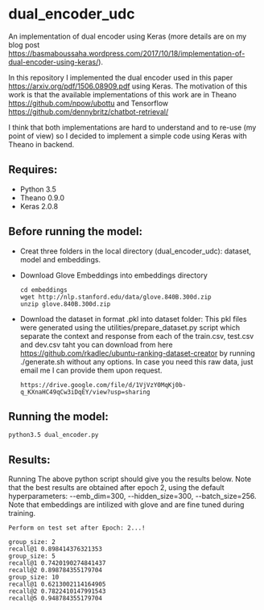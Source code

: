 # dual_encoder_udc
An implementation of dual encoder using Keras (more details are on my blog post https://basmaboussaha.wordpress.com/2017/10/18/implementation-of-dual-encoder-using-keras/).

In this repository I implemented the dual encoder used in this paper https://arxiv.org/pdf/1506.08909.pdf using Keras. The motivation of this work is that the available implementations of this work are in Theano https://github.com/npow/ubottu and Tensorflow https://github.com/dennybritz/chatbot-retrieval/ 

I think that both implementations are hard to understand and to re-use (my point of view) so I decided to implement a simple code using Keras with Theano in backend.

## Requires:
* Python 3.5
* Theano 0.9.0
* Keras 2.0.8

## Before running the model:
* Creat three folders in the local directory (dual_encoder_udc): dataset, model and embeddings.
* Download Glove Embeddings into embeddings directory 
  ```
  cd embeddings
  wget http://nlp.stanford.edu/data/glove.840B.300d.zip
  unzip glove.840B.300d.zip
  ```
* Download the dataset in format .pkl into dataset folder: This pkl files were generated using the utilities/prepare_dataset.py script which separate the context and response from each of the train.csv, test.csv and dev.csv taht you can download from here https://github.com/rkadlec/ubuntu-ranking-dataset-creator by running ./generate.sh without any options. In case you need this raw data, just email me I can provide them upon request.

  ```
  https://drive.google.com/file/d/1VjVzY0MqKj0b-q_KXnaHC49qCw3iDqEY/view?usp=sharing
  ```

## Running the model:
```
python3.5 dual_encoder.py
```
## Results:
Running The above python script should give you the results below. Note that the best results are obtained after epoch 2, using the default hyperparameters: --emb_dim=300, --hidden_size=300, --batch_size=256. Note that embeddings are intilized with glove and are fine tuned during training.

```
Perform on test set after Epoch: 2...!

group_size: 2
recall@1 0.898414376321353
group_size: 5
recall@1 0.7420190274841437
recall@2 0.898784355179704
group_size: 10
recall@1 0.6213002114164905
recall@2 0.7822410147991543
recall@5 0.948784355179704
```
